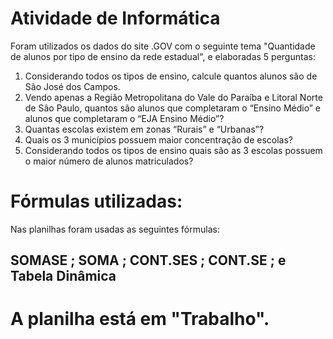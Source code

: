 # Atividade de Informática
Foram utilizados os dados do site .GOV com o seguinte tema "Quantidade de alunos por tipo de ensino da rede estadual", e elaboradas 5 perguntas:
1) Considerando todos os tipos de ensino, calcule quantos alunos são de São José dos Campos.
2) Vendo apenas a Região Metropolitana do Vale do Paraíba e Litoral Norte de São Paulo, quantos são alunos que completaram o “Ensino Médio” e alunos que completaram o “EJA Ensino Médio”?
3) Quantas escolas existem em zonas “Rurais” e “Urbanas”?
4) Quais os 3 municípios possuem maior concentração de escolas?
5) Considerando todos os tipos de ensino quais são as 3 escolas possuem o maior número de alunos matriculados?
# Fórmulas utilizadas:
Nas planilhas foram usadas as seguintes fórmulas:
## SOMASE ; SOMA ; CONT.SES ; CONT.SE ; e Tabela Dinâmica
# A planilha está em "Trabalho".
